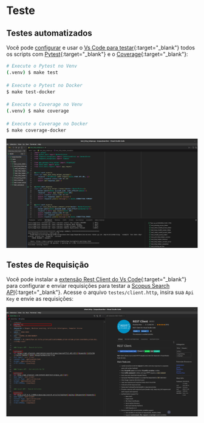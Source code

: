 # Teste

## Testes automatizados

Você pode [configurar](./environment.md#ambiente-dos-testes) e usar o [Vs Code para testar](https://code.visualstudio.com/docs/python/testing){:target="_blank"} todos os scripts com [Pytest](https://docs.pytest.org/en/8.0.x/){:target="_blank"} e o [Coverage](https://coverage.readthedocs.io/en/7.4.3/){:target="_blank"}:

```bash
# Execute o Pytest no Venv
(.venv) $ make test

# Execute o Pytest no Docker
$ make test-docker

# Execute o Coverage no Venv
(.venv) $ make coverage

# Execute o Coverage no Docker
$ make coverage-docker
```

![Pytest](../images/pytest.png)

## Testes de Requisição

Você pode instalar a [extensão Rest Client do Vs Code](https://github.com/Huachao/vscode-restclient){:target="_blank"} para configurar e enviar requisições para testar a [Scopus Search API](https://dev.elsevier.com/documentation/SCOPUSSearchAPI.wadl){:target="_blank"}. Acesse o arquivo `testes/client.http`, insira sua `Api Key` e envie as requisições:

![Rest Client](../images/rest-client.png)
